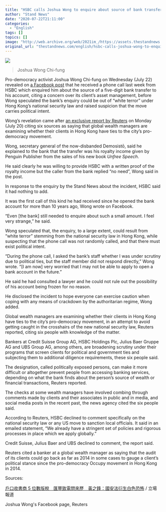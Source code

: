 ```yaml
---
title: "HSBC calls Joshua Wong to enquire about source of bank transfer; Wong replies 'royalty income'"
author: "Stand News"
date: "2020-07-22T21:11:00"
categories:
  - "English"
tags: []
topics: []
image: "http://web.archive.org/web/2021im_/https://assets.thestandnews.com/media/photos/Untitled-7-10_SLwTX_1200x0_CukHM.png"
original_url: "thestandnews.com/english/hsbc-calls-joshua-wong-to-enquire-about-source-of-bank-transfer-wong-replies-royalty-income"
---
```

![](http://web.archive.org/web/2021im_/https://assets.thestandnews.com/media/photos/Untitled-7-10_SLwTX_1200x0_CukHM.png)
> Joshua Wong Chi-fung

Pro-democracy activist Joshua Wong Chi-fung on Wednesday (July 22) revealed on [a Facebook post](http://web.archive.org/web/20210929050349/http://www.facebook.com/joshuawongchifung/posts/3171123926313427) that he received a phone call last week from HSBC which enquired him about the source of a five-digit bank transfer to his account, citing a concern over its client’s asset management, before Wong speculated the bank’s enquiry could be out of “white terror” under Hong Kong’s national security law and raised suspicion that the move carries political intent.

Wong’s revelation came after [an exclusive report by Reuters](http://web.archive.org/web/20210929050349/http://www.reuters.com/article/us-hongkong-security-wealth-exclusive/exclusive-global-banks-scrutinize-their-hong-kong-clients-for-pro-democracy-ties-sources-idUSKCN24L096) on Monday (July 20) citing six sources as saying that global wealth managers are examining whether their clients in Hong Kong have ties to the city’s pro-democracy movement.

Wong, secretary general of the now-disbanded Demosistō, said he explained to the bank that the transfer was his royalty income given by Penguin Publisher from the sales of his new book _Unfree Speech_.

He said clearly he was willing to provide HSBC with a written proof of the royalty income but the caller from the bank replied “no need”, Wong said in the post.

In response to the enquiry by the Stand News about the incident, HSBC said it had nothing to add.

It was the first call of this kind he had received since he opened the bank account for more than 10 years ago, Wong wrote on Facebook.

“Even \[the bank\] still needed to enquire about such a small amount. I feel very strange,” he said.

Wong speculated that, the enquiry, to a large extent, could result from “white terror” stemming from the national security law in Hong Kong, while suspecting that the phone call was not randomly called, and that there must exist political intent.

“During the phone call, I asked the bank’s staff whether I was under scrutiny due to political ties, but the staff member did not respond directly,” Wong wrote. “\[I am now\] very worried that I may not be able to apply to open a bank account in the future.”

He said he had consulted a lawyer and he could not rule out the possibility of his account being frozen for no reason.

He disclosed the incident to hope everyone can exercise caution when coping with any means of crackdown by the authoritarian regime, Wong added.

Global wealth managers are examining whether their clients in Hong Kong have ties to the city’s pro-democracy movement, in an attempt to avoid getting caught in the crosshairs of the new national security law, Reuters reported, citing six people with knowledge of the matter.

Bankers at Credit Suisse Group AG, HSBC Holdings Plc, Julius Baer Gruppe AG and UBS Group AG, among others, are broadening scrutiny under their programs that screen clients for political and government ties and subjecting them to additional diligence requirements, these six people said.

The designation, called politically exposed persons, can make it more difficult or altogether prevent people from accessing banking services, depending on what the bank finds about the person’s source of wealth or financial transactions, Reuters reported.

The checks at some wealth managers have involved combing through comments made by clients and their associates in public and in media, and social media posts in the recent past, the news agency cited the six people said.

According to Reuters, HSBC declined to comment specifically on the national security law or any US move to sanction local officials. It said in an emailed statement, “We already have a stringent set of policies and rigorous processes in place which we apply globally.”

Credit Suisse, Julius Baer and UBS declined to comment, the report said.

Reuters cited a banker at a global wealth manager as saying that the audit of its clients could go back as far as 2014 in some cases to gauge a client’s political stance since the pro-democracy Occupy movement in Hong Kong in 2014.

Sources:

[戶口收書商 5 位數版稅　匯豐致電問來歷　黃之鋒：國安法衍生白色恐怖](http://web.archive.org/web/20210929050349/https://www.thestandnews.com/politics/%E6%88%B6%E5%8F%A3%E6%94%B6%E6%9B%B8%E5%95%86-5-%E4%BD%8D%E6%95%B8%E7%89%88%E7%A8%85-%E5%8C%AF%E8%B1%90%E8%87%B4%E9%9B%BB%E5%95%8F%E4%BE%86%E6%AD%B7-%E9%BB%83%E4%B9%8B%E9%8B%92-%E5%9C%8B%E5%AE%89%E6%B3%95%E8%A1%8D%E7%94%9F%E7%99%BD%E8%89%B2%E6%81%90%E6%80%96/?fbclid=IwAR1nK1E1NlEIm1Y5a0TvjjlZVZvH9mXxx0gnTSv8ndah64tFdFtdr8NSdk4) / 立場報道

Joshua Wong's Facebook page, Reuters